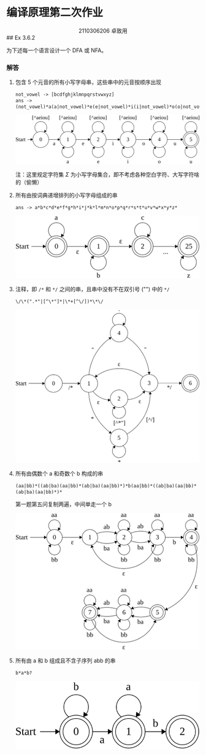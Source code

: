 # 编译原理第二次作业

<center>
  2110306206 卓致用
</center>
## Ex 3.6.2

为下述每一个语言设计一个 DFA 或 NFA。

### 解答

1. 包含 5 个元音的所有小写字母串，这些串中的元音按顺序出现

    ```
    not_vowel -> [bcdfghjklmnpqrstvwxyz]
    ans -> (not_vowel)*a(a|not_vowel)*e(e|not_vowel)*i(i|not_vowel)*o(o|not_vowel)*u(u|not_vowel)*
    ```

    ![3.6.2-1](./answer-02-arthals.assets/3.6.2-1.svg)

    注：这里规定字符集 $\Sigma$ 为小写字母集合，即不考虑各种空白字符、大写字符啥的（偷懒）

2. 所有由按词典递增排列的小写字母组成的串

    ```
    ans -> a*b*c*d*e*f*g*h*i*j*k*l*m*n*o*p*q*r*s*t*u*v*w*x*y*z*
    ```

    ![3.6.2-2](./answer-02-arthals.assets/3.6.2-2.svg)

3. 注释，即 `/*` 和 `*/` 之间的串，且串中没有不在双引号 ("") 中的 `*/`

    ```
    \/\*(".*"|[^\*"]*|\*+[^\/])*\*\/
    ```
    
    ![3.6.2-3](./answer-02-arthals.assets/3.6.2-3.svg)
    
4. 所有由偶数个 a 和奇数个 b 构成的串

    ```
    (aa|bb)*((ab|ba)(aa|bb)*(ab|ba)(aa|bb)*)*b(aa|bb)*((ab|ba)(aa|bb)*(ab|ba)(aa|bb)*)*
    ```

    第一题第五问复制两遍，中间单走一个 b

    ![3.6.2-4](./answer-02-arthals.assets/3.6.2-4.svg)

5. 所有由 a 和 b 组成且不含子序列 abb 的串

    ```
    b*a*b?
    ```

    ![3.6.2-5](./answer-02-arthals.assets/3.6.2-5.svg)
